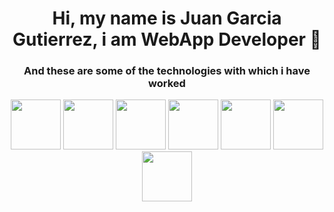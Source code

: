 <h1 align='center'>Hi, my name is Juan Garcia Gutierrez, i am WebApp Developer 👋</h1>

<h3 align="center">And these are some of the technologies with which i have worked</h3>
<div align="center">
    <img width="auto" height="80px" src="https://upload.wikimedia.org/wikipedia/commons/thumb/6/61/HTML5_logo_and_wordmark.svg/220px-HTML5_logo_and_wordmark.svg.png"/>
    <img width="auto" height="80px" src="https://static.wikia.nocookie.net/wikies/images/a/a9/CSS3.png/revision/latest?cb=20200518035433&path-prefix=uk"/>
    <img width="auto" height="80px" src="https://upload.wikimedia.org/wikipedia/commons/thumb/2/27/PHP-logo.svg/1200px-PHP-logo.svg.png"/>
    <img width="auto" height="80px" src="https://upload.wikimedia.org/wikipedia/commons/thumb/9/9a/Laravel.svg/1200px-Laravel.svg.png"/>
    <img width="auto" height="80px" src="https://upload.wikimedia.org/wikipedia/commons/thumb/9/99/Unofficial_JavaScript_logo_2.svg/1200px-Unofficial_JavaScript_logo_2.svg.png"/>
    <img width="auto" height="80px" src="https://upload.wikimedia.org/wikipedia/commons/thumb/a/a7/React-icon.svg/1200px-React-icon.svg.png"/>
    <img width="auto" height="80px" src="https://miro.medium.com/v2/resize:fit:800/1*COvz0L3FUapYYbsQHHZ90g.png"/>
</div>



